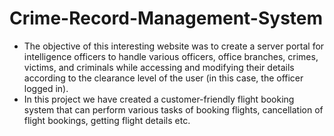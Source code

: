 # Crime-Record-Management-System

- The objective of this interesting website was to create a server portal for intelligence officers to handle various officers, office branches, crimes, victims, and criminals while accessing and modifying their details according to the clearance level of the user
(in this case, the officer logged in).
- In this project we have created a customer-friendly flight booking
system that can perform various tasks of booking flights, cancellation of flight bookings, getting flight details etc.
